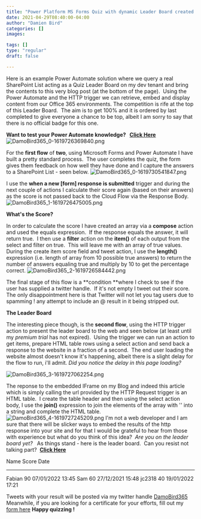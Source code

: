 ```yaml
---
title: "Power Platform MS Forms Quiz with dynamic Leader Board created using Power Automate and HTTP Trigger"
date: 2021-04-29T08:40:00-04:00
author: "Damien Bird"
categories: []
images:

tags: []
type: "regular"
draft: false

---
```


Here is an example Power Automate solution where we query a real
SharePoint List acting as a Quiz Leader Board on my dev tenant and bring
the contents to this very blog post (at the bottom of the page).  Using
the Power Automate and the HTTP trigger we can retrieve, embed and
display content from our Office 365 environments.
The competition is rife at the top of this Leader Board.  The aim is to
get 100% and it is ordered by last completed to give everyone a chance
to be top, albeit I am sorry to say that there is no official badge for
this one.

**Want to test your Power Automate knowledge?   [Click
Here](https://forms.office.com/pages/responsepage.aspx?id=0QHJFmOXsUmWHGzXAfXQ92JiZGxvT_tLiMeGs9ElLKxUQ1RRWFpGSEtVTjFDQ0QwNU1FUlkzSDlKMC4u)**
![DamoBird365_0-1619726369840.png](https://techcommunity.microsoft.com/t5/image/serverpage/image-id/276915i5B7F6B6D08A4F094/image-size/medium?v=v2&px=400 "DamoBird365_0-1619726369840.png")

For the **first flow** of **two**, using Microsoft Forms and Power
Automate I have built a pretty standard process.  The user completes the
quiz, the form gives them feedback on how well they have done and I
capture the answers to a SharePoint List - seen below.
![DamoBird365_0-1619730541847.png](https://techcommunity.microsoft.com/t5/image/serverpage/image-id/276941i97B4991EF528EA24/image-size/medium?v=v2&px=400 "DamoBird365_0-1619730541847.png")
 

I use the **when a new \[form\] response is submitted** trigger and
during the next couple of actions I calculate their score again (based
on their answers) as the score is not passed back to the Cloud Flow via
the Response Body.
![DamoBird365_1-1619726475005.png](https://techcommunity.microsoft.com/t5/image/serverpage/image-id/276916iBC7CE36CF0E38547/image-size/medium?v=v2&px=400 "DamoBird365_1-1619726475005.png")

**What\'s the Score?**

In order to calculate the score I have created an array via a
**compose** action and used the equals expression.  If the response
equals the answer, it will return true.  I then use a **filter** action
on the **item()** of each output from the select and filter on true. 
This will leave me with an array of true values.  During the create item
score field and tweet action, I use the **length()** expression (i.e.
length of array from 10 possible true answers) to return the number of
answers equaling true and multiply by 10 to get the percentage correct.
![DamoBird365_2-1619726584442.png](https://techcommunity.microsoft.com/t5/image/serverpage/image-id/276917iF1ACAB6C873F0BD3/image-size/medium?v=v2&px=400 "DamoBird365_2-1619726584442.png")

The final stage of this flow is a **condition **where I check to see if
the user has supplied a twitter handle.  If it\'s not empty I tweet out
their score.  The only disappointment here is that Twitter will not let
you tag users due to
spamming !
 any attempt to include an @ result in it being
stripped out.

**The Leader Board**

The interesting piece though, is the **second flow**, using the HTTP
trigger action to present the leader board to the web and seen below (at
least until my *premium trial* has not expired).  Using the trigger we
can run an action to get items, prepare HTML table rows using a select
action and send back a response to the website in a fraction of a
second.  The end user loading the website almost doesn\'t know it\'s
happening, albeit there is a slight delay for the flow to run, i\'ll
admit. *Did you notice the delay in this page loading?*

![DamoBird365_3-1619727062254.png](https://techcommunity.microsoft.com/t5/image/serverpage/image-id/276919iB9B5B9694F8AC801/image-size/medium?v=v2&px=400 "DamoBird365_3-1619727062254.png")

The reponse to the embedded IFrame on my Blog and indeed this article
which is simply calling the url provided by the HTTP Request trigger is
an HTML table.  I create the table header and then using the select
action body, I use the **join()** expression to join the elements of the
array with \'\' into a string and complete the HTML table.
![DamoBird365_4-1619727245209.png](https://techcommunity.microsoft.com/t5/image/serverpage/image-id/276921i533EA55E25D87A80/image-size/medium?v=v2&px=400 "DamoBird365_4-1619727245209.png")
I\'m not a web developer and I am sure that there will be slicker ways
to embed the results of the http response into your site and for that I
would be grateful to hear from those with experience but what do you
think of this idea?  *Are you on the leader board yet?*  
As things stand - here is the leader board.  Can you resist not talking
part?  **[Click
Here](https://forms.office.com/pages/responsepage.aspx?id=0QHJFmOXsUmWHGzXAfXQ92JiZGxvT_tLiMeGs9ElLKxUQ1RRWFpGSEtVTjFDQ0QwNU1FUlkzSDlKMC4u)**

  Name     Score   Date
  -------- ------- ------------------
  Fabian   90      07/01/2022 13:45
  Sam      60      27/12/2021 15:48
  jc2318   40      19/01/2022 17:21



Tweets with your result will be posted via my twitter handle
[DamoBird365](https://twitter.com/DamoBird365)
Meanwhile, if you are looking for a certificate for your efforts, fill
out my [form
here](https://forms.office.com/Pages/ResponsePage.aspx?id=0QHJFmOXsUmWHGzXAfXQ92JiZGxvT_tLiMeGs9ElLKxURVQ0WkgwUkdPRVRWOUVDNkJUTE5CRUYzTy4u)
**Happy
quizzing !**
